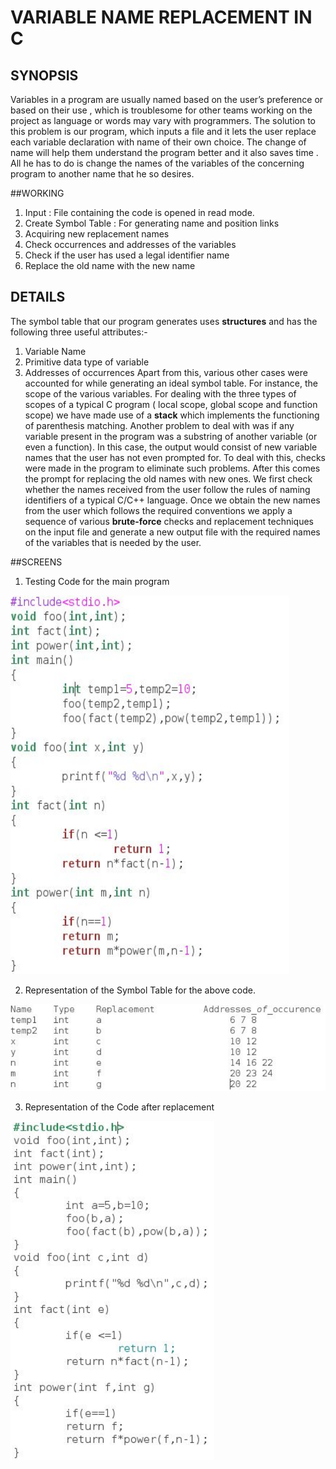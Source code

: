 # VARIABLE NAME REPLACEMENT IN C

## SYNOPSIS

Variables in a program are usually named based on the user’s preference or based
on their use , which is troublesome for other teams working on the project as
language or words may vary with programmers. The solution to this problem is our
program, which inputs a file and it lets the user replace each variable
declaration with name of their own choice. The change of name will help them
understand the program better and it also saves time . All he has to do is change
the names of the variables of the concerning program to another name that he so
desires.

##WORKING

1) Input : File containing the code is opened in read mode.
2) Create Symbol Table : For generating name and position links
3) Acquiring new replacement names
4) Check occurrences and addresses of the variables
5) Check if the user has used a legal identifier name
6) Replace the old name with the new name

## DETAILS
The symbol table that our program generates uses ​
**structures** and has the following three useful attributes:-
1) Variable Name
2) Primitive data type of variable
3) Addresses of occurrences
Apart from this, various other cases were accounted for while generating an ideal
symbol table. For instance, the scope of the various variables. For dealing with the
three types of scopes of a typical C program ( local scope, global scope and function
scope) we have made use of a ​**stack** which implements the functioning of
parenthesis matching. Another problem to deal with was if any variable present in
the program was a substring of another variable (or even a function). In this case,
the output would consist of new variable names that the user has not even
prompted for. To deal with this, checks were made in the program to eliminate
such problems.
After this comes the prompt for replacing the old names with new ones. We first
check whether the names received from the user follow the rules of naming
identifiers of a typical C/C++ language. Once we obtain the new names from the
user which follows the required conventions we apply a sequence of various
**brute-force** checks and replacement techniques on the input file and generate a
new output file with the required names of the variables that is needed by the
user.

##SCREENS

1) Testing Code for the main program

![alt tag](/SCREENS/1.png)

2) Representation of the Symbol Table for the above code.

![alt tag](/SCREENS/2.png)

3) Representation of the Code after replacement

![alt tag](/SCREENS/3.png)

